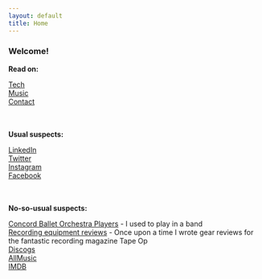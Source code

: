 ```yaml
---
layout: default
title: Home
---
```



### Welcome!

**Read on:**

[Tech](/tech)<br>
[Music](/music)<br>
[Contact](/contact)<br>
<br>
<br>

**Usual suspects:**

[LinkedIn](http://www.linkedin.com/in/rtantawi)<br>
[Twitter](http://twitter.com/oscillations)<br>
[Instagram](https://instagram.com/rtantawi/)<br>
[Facebook](https://www.facebook.com/ramsey)<br>
<br>
<br>

**No-so-usual suspects:**

[Concord Ballet Orchestra Players](https://cbop.bandcamp.com/) - I used to play in a band<br>
[Recording equipment reviews](http://www.tapeop.com/reviews/gear/by/ramsey-tantawi) - Once upon a time I wrote gear reviews for the fantastic recording magazine Tape Op<br>
[Discogs](http://www.discogs.com/artist/Ramsey+Tantawi)<br>
[AllMusic](http://www.allmusic.com/artist/ramsey-tantawi-p887068/credits)<br>
[IMDB](http://www.imdb.com/name/nm3695352/)<br>
